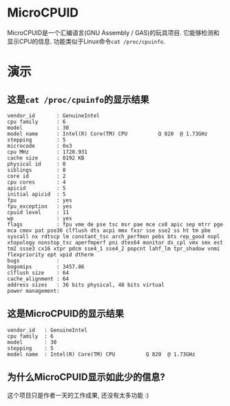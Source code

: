 # MicroCPUID
MicroCPUID是一个汇编语言(GNU Assembly / GAS)的玩具项目. 它能够检测和显示CPU的信息. 功能类似于Linux命令`cat /proc/cpuinfo`.

# 演示 
## 这是`cat /proc/cpuinfo`的显示结果

    vendor_id       : GenuineIntel
    cpu family      : 6
    model           : 30
    model name      : Intel(R) Core(TM) CPU          Q 820  @ 1.73GHz
    stepping        : 5
    microcode       : 0x3
    cpu MHz         : 1728.931
    cache size      : 8192 KB
    physical id     : 0
    siblings        : 8
    core id         : 2
    cpu cores       : 4
    apicid          : 5
    initial apicid  : 5
    fpu             : yes
    fpu_exception   : yes
    cpuid level     : 11
    wp              : yes
    flags           : fpu vme de pse tsc msr pae mce cx8 apic sep mtrr pge mca cmov pat pse36 clflush dts acpi mmx fxsr sse sse2 ss ht tm pbe syscall nx rdtscp lm constant_tsc arch_perfmon pebs bts rep_good nopl xtopology nonstop_tsc aperfmperf pni dtes64 monitor ds_cpl vmx smx est tm2 ssse3 cx16 xtpr pdcm sse4_1 sse4_2 popcnt lahf_lm tpr_shadow vnmi flexpriority ept vpid dtherm
    bugs            :
    bogomips        : 3457.86
    clflush size    : 64
    cache_alignment : 64
    address sizes   : 36 bits physical, 48 bits virtual
    power management:

## 这是MicroCPUID的显示结果

    vendor_id   : GenuineIntel
    cpu family  : 6
    model       : 30
    stepping    : 5
    model name  : Intel(R) Core(TM) CPU          Q 820  @ 1.73GHz

## 为什么MicroCPUID显示如此少的信息?
这个项目只是作者一天的工作成果, 还没有太多功能 :)
